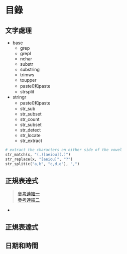 # 目錄
## 文字處理
* base
  * grep
  * grepl
  * nchar
  * substr
  * substring
  * trimws
  * toupper
  * paste0和paste
  * strsplit
* stringr
  * paste0和paste
  * str_sub
  * str_subset
  * str_count
  * str_subset
  * str_detect
  * str_locate
  * str_extract
```python
# extract the characters on either side of the vowel
str_match(x, "(.)[aeiou](.)")
str_replace(x, "[aeiou]", "?")
str_split(c("a,b", "c,d,e"), ",")
```
## 正規表達式
> [參考連結一](https://atedev.wordpress.com/2007/11/23/%E6%AD%A3%E8%A6%8F%E8%A1%A8%E7%A4%BA%E5%BC%8F-regular-expression/)  
> [參考連結二](https://stat.ethz.ch/R-manual/R-devel/library/base/html/regex.html)
* 
## 正規表達式

## 日期和時間
